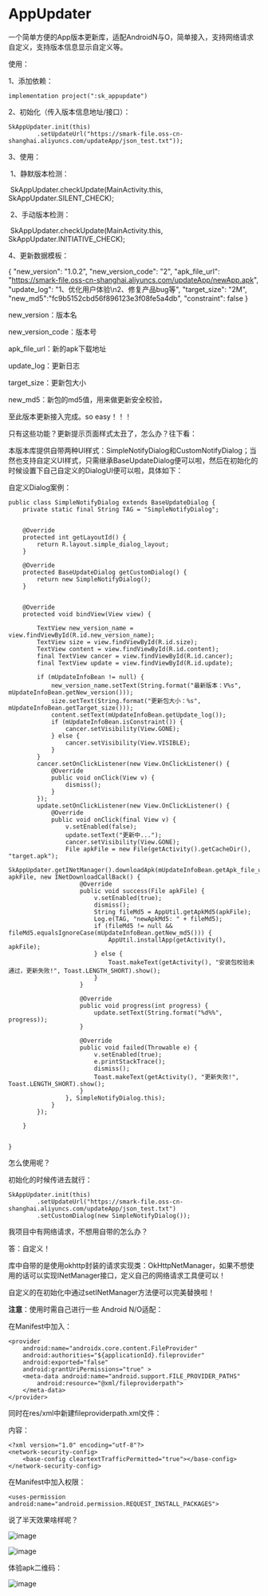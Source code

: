 # AppUpdater

一个简单方便的App版本更新库，适配AndroidN与O，简单接入，支持网络请求自定义，支持版本信息显示自定义等。

使用：

1、添加依赖：

```
implementation project(":sk_appupdate")
```

2、初始化（传入版本信息地址/接口）：

```
SkAppUpdater.init(this)
        .setUpdateUrl("https://smark-file.oss-cn-shanghai.aliyuncs.com/updateApp/json_test.txt"));
```

3、使用：

​	1、静默版本检测：

​	SkAppUpdater.checkUpdate(MainActivity.this, SkAppUpdater.SILENT_CHECK);

​	2、手动版本检测：

​	SkAppUpdater.checkUpdate(MainActivity.this, SkAppUpdater.INITIATIVE_CHECK);

4、更新数据模板：

{
  "new_version": "1.0.2",
  "new_version_code": "2",
  "apk_file_url": "https://smark-file.oss-cn-shanghai.aliyuncs.com/updateApp/newApp.apk",
  "update_log": "1、优化用户体验\n2、修复产品bug等",
  "target_size": "2M",
  "new_md5":"fc9b5152cbd56f896123e3f08fe5a4db",
  "constraint": false
}

new_version：版本名

new_version_code：版本号

apk_file_url：新的apk下载地址

update_log：更新日志

target_size：更新包大小

new_md5：新包的md5值，用来做更新安全校验，





至此版本更新接入完成。so easy！！！



只有这些功能？更新提示页面样式太丑了，怎么办？往下看：

本版本库提供自带两种UI样式：SimpleNotifyDialog和CustomNotifyDialog；当然也支持自定义UI样式，只需继承BaseUpdateDialog便可以啦，然后在初始化的时候设置下自己自定义的DialogUI便可以啦，具体如下：

自定义Dialog案例：

```
public class SimpleNotifyDialog extends BaseUpdateDialog {
    private static final String TAG = "SimpleNotifyDialog";


    @Override
    protected int getLayoutId() {
        return R.layout.simple_dialog_layout;
    }

    @Override
    protected BaseUpdateDialog getCustomDialog() {
        return new SimpleNotifyDialog();
    }


    @Override
    protected void bindView(View view) {

        TextView new_version_name = view.findViewById(R.id.new_version_name);
        TextView size = view.findViewById(R.id.size);
        TextView content = view.findViewById(R.id.content);
        final TextView cancer = view.findViewById(R.id.cancer);
        final TextView update = view.findViewById(R.id.update);

        if (mUpdateInfoBean != null) {
            new_version_name.setText(String.format("最新版本：V%s", mUpdateInfoBean.getNew_version()));
            size.setText(String.format("更新包大小：%s", mUpdateInfoBean.getTarget_size()));
            content.setText(mUpdateInfoBean.getUpdate_log());
            if (mUpdateInfoBean.isConstraint()) {
                cancer.setVisibility(View.GONE);
            } else {
                cancer.setVisibility(View.VISIBLE);
            }
        }
        cancer.setOnClickListener(new View.OnClickListener() {
            @Override
            public void onClick(View v) {
                dismiss();
            }
        });
        update.setOnClickListener(new View.OnClickListener() {
            @Override
            public void onClick(final View v) {
                v.setEnabled(false);
                update.setText("更新中...");
                cancer.setVisibility(View.GONE);
                File apkFile = new File(getActivity().getCacheDir(), "target.apk");
                SkAppUpdater.getINetManager().downloadApk(mUpdateInfoBean.getApk_file_url(), apkFile, new INetDownloadCallBack() {
                    @Override
                    public void success(File apkFile) {
                        v.setEnabled(true);
                        dismiss();
                        String fileMd5 = AppUtil.getApkMd5(apkFile);
                        Log.e(TAG, "newApkMd5: " + fileMd5);
                        if (fileMd5 != null && fileMd5.equalsIgnoreCase(mUpdateInfoBean.getNew_md5())) {
                            AppUtil.installApp(getActivity(), apkFile);
                        } else {
                            Toast.makeText(getActivity(), "安装包校验未通过，更新失败!", Toast.LENGTH_SHORT).show();
                        }
                    }

                    @Override
                    public void progress(int progress) {
                        update.setText(String.format("%d%%", progress));
                    }

                    @Override
                    public void failed(Throwable e) {
                        v.setEnabled(true);
                        e.printStackTrace();
                        dismiss();
                        Toast.makeText(getActivity(), "更新失败!", Toast.LENGTH_SHORT).show();
                    }
                }, SimpleNotifyDialog.this);
            }
        });

    }


}
```

怎么使用呢？

初始化的时候传进去就行：

```
SkAppUpdater.init(this)
        .setUpdateUrl("https://smark-file.oss-cn-shanghai.aliyuncs.com/updateApp/json_test.txt")
        .setCustomDialog(new SimpleNotifyDialog());
```



我项目中有网络请求，不想用自带的怎么办？

答：自定义！

库中自带的是使用okhttp封装的请求实现类：OkHttpNetManager，如果不想使用的话可以实现INetManager接口，定义自己的网络请求工具便可以！

自定义的在初始化中通过setINetManager方法便可以完美替换啦！



**注意**：使用时需自己进行一些  Android N/O适配：

在Manifest中加入：

```
<provider
    android:name="androidx.core.content.FileProvider"
    android:authorities="${applicationId}.fileprovider"
    android:exported="false"
    android:grantUriPermissions="true" >
    <meta-data android:name="android.support.FILE_PROVIDER_PATHS"
        android:resource="@xml/fileproviderpath">
    </meta-data>
</provider>
```

同时在res/xml中新建fileproviderpath.xml文件：

内容：

```
<?xml version="1.0" encoding="utf-8"?>
<network-security-config>
    <base-config cleartextTrafficPermitted="true"></base-config>
</network-security-config>
```

在Manifest中加入权限：

```
<uses-permission android:name="android.permission.REQUEST_INSTALL_PACKAGES">
```

说了半天效果啥样呢？

![image](./y1.png)

![image](./y2.png)

体验apk二维码：

![image](./ewm.png)